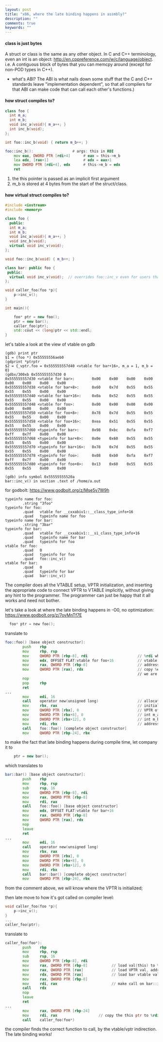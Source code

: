 ```yaml
---
layout: post
title: "x86, where the late binding happens in assmbly?"
description: ""
comments: true
keywords: ""
---
```



#### class is just bytes
A struct or class is the same as any other object. In C and C++ terminology, even an int is an object: http://en.cppreference.com/w/c/language/object. i.e. A contiguous block of bytes that you can memcpy around (except for non-POD types in C++).



- what's ABI?
The ABI is what nails down some stuff that the C and C++ standards leave "implementation dependent", so that all compilers for that ABI can make code that can call each other's functions.)


#### how struct compiles to? 
```C++
class foo {
  int m_a;
  int m_b;
  void inc_a(void){ m_a++; }
  int inc_b(void);
};

int foo::inc_b(void) { return m_b++; }
```


```asm
foo::inc_b():                  # args: this in RDI
    mov eax, DWORD PTR [rdi+4]      # eax = this->m_b
    lea edx, [rax+1]                # edx = eax+1
    mov DWORD PTR [rdi+4], edx      # this->m_b = edx
    ret
```
1. the this pointer is passed as an implicit first argument
2. m_b is stored at 4 bytes from the start of the struct/class.


#### how virtual struct compiles to? 

```c++
#include <iostream>
#include <memory>

class foo {
  public:
  int m_a;
  int m_b;
  void inc_a(void){ m_a++; }
  void inc_b(void);
  virtual void inc_v(void);
};

void foo::inc_b(void) { m_b++; }

class bar: public foo {
 public:
  virtual void inc_v(void);  // overrides foo::inc_v even for users that access it through a pointer to class foo
};

void caller_foo(foo *p){
    p->inc_v();
}

int main(){

    foo* ptr = new foo();
    ptr = new bar();
    caller_foo(ptr);
    std::cout << (long)ptr << std::endl;
}
```


let's table a look at the view of vtable on gdb
```gdb
(gdb) print ptr
$1 = (foo *) 0x55555556aeb0
(gdprint *ptrptr
$2 = {_vptr.foo = 0x555555557d40 <vtable for bar+16>, m_a = 1, m_b = 0}
(gdbx/300xb 0x555555557d30 0 
0x555555557d30 <vtable for bar>:        0x00    0x00    0x00    0x00    0x00    0x00    0x00    0x00
0x555555557d38 <vtable for bar+8>:      0x60    0x7d    0x55    0x55    0x55    0x55    0x00    0x00
0x555555557d40 <vtable for bar+16>:     0x0a    0x52    0x55    0x55    0x55    0x55    0x00    0x00
0x555555557d48 <vtable for foo>:        0x00    0x00    0x00    0x00    0x00    0x00    0x00    0x00
0x555555557d50 <vtable for foo+8>:      0x78    0x7d    0x55    0x55    0x55    0x55    0x00    0x00
0x555555557d58 <vtable for foo+16>:     0xea    0x51    0x55    0x55    0x55    0x55    0x00    0x00
0x555555557d60 <typeinfo for bar>:      0x98    0xbc    0xfa    0xf7    0xff    0x7f    0x00    0x00
0x555555557d68 <typeinfo for bar+8>:    0x0e    0x60    0x55    0x55    0x55    0x55    0x00    0x00
0x555555557d70 <typeinfo for bar+16>:   0x78    0x7d    0x55    0x55    0x55    0x55    0x00    0x00
0x555555557d78 <typeinfo for foo>:      0x08    0xb0    0xfa    0xf7    0xff    0x7f    0x00    0x00
0x555555557d80 <typeinfo for foo+8>:    0x13    0x60    0x55    0x55    0x55    0x55    0x00    0x00

(gdb) info symbol 0x55555555520a
bar::inc_v() in section .text of /home/a.out
```
for godbolt: https://www.godbolt.org/z/Mse5v7W9h
```
typeinfo name for foo:
        .string "3foo"
typeinfo for foo:
        .quad   vtable for __cxxabiv1::__class_type_info+16
        .quad   typeinfo name for foo
typeinfo name for bar:
        .string "3bar"
typeinfo for bar:
        .quad   vtable for __cxxabiv1::__si_class_type_info+16
        .quad   typeinfo name for bar
        .quad   typeinfo for foo
vtable for foo:
        .quad   0
        .quad   typeinfo for foo
        .quad   foo::inc_v()
vtable for bar:
        .quad   0
        .quad   typeinfo for bar
        .quad   bar::inc_v()
```



The compiler does all the VTABLE setup, VPTR initialization, and inserting the appropriate code to connect VPTR to VTABLE implicitly, without giving any hint to the programmer. The programmer can just be happy that it all works and need not bother.

let's take a look at where the late binding happens in -O0, no optimization: https://www.godbolt.org/z/7ovMnTf7E
```C
  foo* ptr = new foo();
```
translate to
```asm
foo::foo() [base object constructor]:
        push    rbp
        mov     rbp, rsp
        mov     QWORD PTR [rbp-8], rdi                       // %rdi where this pointer stores, copy it to the first on [stack + 8]
        mov     edx, OFFSET FLAT:vtable for foo+16           // vtable address to %edx
        mov     rax, QWORD PTR [rbp-8]                       // address of this ptr to %rax
        mov     QWORD PTR [rax], rdx                         // copy %edx to [rax], which is the 1st element of this pointer, 
                                                             // we are done of **VPTR initialization, late binded** 
        nop
        pop     rbp
        ret
...
        mov     edi, 16
        call    operator new(unsigned long)                  // allocate mem on [rbx]
        mov     rbx, rax                                     // initialize value to [rbx]
        mov     QWORD PTR [rbx], 0                           // VPTR of foo
        mov     DWORD PTR [rbx+8], 0                         // int m_a of foo
        mov     DWORD PTR [rbx+12], 0                        // int m_b of foo
        mov     rdi, rbx                                     // address of allocated memory to %rdi, where is value of this ptr. 
        call    foo::foo() [complete object constructor]
        mov     QWORD PTR [rbp-24], rbx
```
to make the fact  that late binding happens during compile time, let company it to 
```C++
    ptr = new bar();
```
which translates to
```asm
bar::bar() [base object constructor]:
        push    rbp
        mov     rbp, rsp
        sub     rsp, 16
        mov     QWORD PTR [rbp-8], rdi
        mov     rax, QWORD PTR [rbp-8]
        mov     rdi, rax
        call    foo::foo() [base object constructor]
        mov     edx, OFFSET FLAT:vtable for bar+16                       // let compare here!
        mov     rax, QWORD PTR [rbp-8]
        mov     QWORD PTR [rax], rdx
        nop
        leave
        ret
...
        mov     edi, 16
        call    operator new(unsigned long)
        mov     rbx, rax
        mov     QWORD PTR [rbx], 0
        mov     DWORD PTR [rbx+8], 0
        mov     DWORD PTR [rbx+12], 0
        mov     rdi, rbx
        call    bar::bar() [complete object constructor]
        mov     QWORD PTR [rbp-24], rbx
```
from the comment above, we will know where the VPTR is initialized;

then late move to how it's got called on compiler level:
```C++
void caller_foo(foo *p){
    p->inc_v();
}
...
caller_foo(ptr);
```
translate to 

```asm
caller_foo(foo*):
        push    rbp
        mov     rbp, rsp
        sub     rsp, 16
        mov     QWORD PTR [rbp-8], rdi              
        mov     rax, QWORD PTR [rbp-8]           // load val(this) to %rax  
        mov     rax, QWORD PTR [rax]             // load VPTR val, addr(bar vtable)
        mov     rdx, QWORD PTR [rax]             // load bar vtable val, addr(bar::inc_v())
        mov     rax, QWORD PTR [rbp-8]
        mov     rdi, rax                         // make call on bar::inc_v()
        call    rdx
        nop
        leave
        ret
...
        mov     rax, QWORD PTR [rbp-24]
        mov     rdi, rax                   // copy the this ptr to %rdi
        call    caller_foo(foo*)         
```


the compiler finds the correct function to call, by the vtable/vptr indirection. The late binding works!


